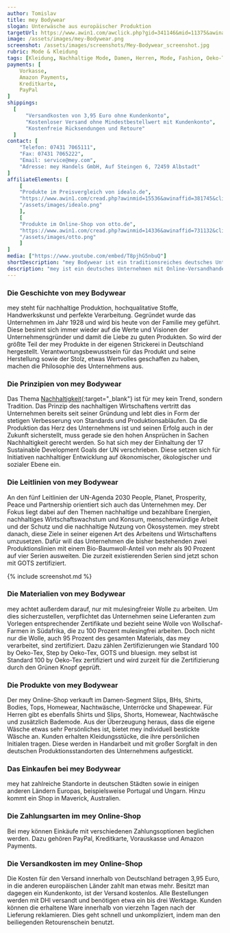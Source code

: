 ```yaml
---
author: Tomislav
title: mey Bodywear
slogan: Unterwäsche aus europäischer Produktion
targetUrl: https://www.awin1.com/awclick.php?gid=341146&mid=11375&awinaffid=731132&linkid=2195913&clickref=
image: /assets/images/mey-Bodywear.png
screenshot: /assets/images/screenshots/Mey-Bodywear_screenshot.jpg
rubric: Mode & Kleidung
tags: [Kleidung, Nachhaltige Mode, Damen, Herren, Mode, Fashion, Oeko-Tex, GOTS zertifiziert]
payments: [
    Vorkasse,
    Amazon Payments,
    Kreditkarte,
    PayPal
]
shippings:
  [
      "Versandkosten von 3,95 Euro ohne Kundenkonto",
      "Kostenloser Versand ohne Mindestbestellwert mit Kundenkonto",
      "Kostenfreie Rücksendungen und Retoure"
  ]
contact: [
    "Telefon: 07431 7065111", 
    "Fax: 07431 7065222",
    "Email: service@mey.com",
    "Adresse: mey Handels GmbH, Auf Steingen 6, 72459 Albstadt"
]
affiliateElements: [
    [
    "Produkte im Preisvergleich von idealo.de", 
    "https://www.awin1.com/cread.php?awinmid=15536&awinaffid=381745&clickref=&ued=https%3A%2F%2Fwww.idealo.de%2Fpreisvergleich%2FMainSearchProductCategory.html%3Fq%3DMey", 
    "/assets/images/idealo.png"
    ],
    [
    "Produkte im Online-Shop von otto.de", 
    "https://www.awin1.com/cread.php?awinmid=14336&awinaffid=731132&clickref=&ued=https%3A%2F%2Fwww.otto.de%2Fsuche%2FMey%2F", 
    "/assets/images/otto.png"
    ]
]
media: ["https://www.youtube.com/embed/T8pjhG5nbuQ"]
shortDescription: "mey Bodywear ist ein traditionsreiches deutsches Unternehmen mit nachhaltiger und fairer Herstellung von Damen- und Herren-Unterwäsche in Europa."
description: "mey ist ein deutsches Unternehmen mit Online-Versandhandel sowie stationären Verkäufen in Europa. Verkauft wird Wäsche in Premiumqualität. Das Design der mey Produkte spiegelt klare Linien und Formen wider und lässt Qualität und ein nachhaltiges Trendbewusstsein erkennen. So sind Formen, Schnitte und Farben stets zeitlos gehalten. Auch dies entspricht der Geisteshaltung der Marke, die es sich zum Ziel macht, klassische und trotzdem moderne Kleidungsstücke zu kreieren, die nicht so schnell aus der Mode geraten. "
---
```


### Die Geschichte von mey Bodywear

mey steht für nachhaltige Produktion, hochqualitative Stoffe, Handwerkskunst und perfekte Verarbeitung. Gegründet wurde das Unternehmen im Jahr 1928 und wird bis heute von der Familie mey geführt. Diese besinnt sich immer wieder auf die Werte und Visionen der Unternehmensgründer und damit die Liebe zu guten Produkten. So wird der größte Teil der mey Produkte in der eigenen Strickerei in Deutschland hergestellt. Verantwortungsbewusstsein für das Produkt und seine Herstellung sowie der Stolz, etwas Wertvolles geschaffen zu haben, machen die Philosophie des Unternehmens aus. 

### Die Prinzipien von mey Bodywear

Das Thema [Nachhaltigkeit](https://www.mey.com/de/nachhaltigkeit){:target="_blank"} ist für mey kein Trend, sondern Tradition. Das Prinzip des nachhaltigen Wirtschaftens vertritt das Unternehmen bereits seit seiner Gründung und lebt dies in Form der stetigen Verbesserung von Standards und Produktionsabläufen. Da die Produktion das Herz des Unternehmens ist und seinen Erfolg auch in der Zukunft sicherstellt, muss gerade sie den hohen Ansprüchen in Sachen Nachhaltigkeit gerecht werden. So hat sich mey der Einhaltung der 17 Sustainable Development Goals der UN verschrieben. Diese setzen sich für Initiativen nachhaltiger Entwicklung auf ökonomischer, ökologischer und sozialer Ebene ein.

### Die Leitlinien von mey Bodywear

An den fünf Leitlinien der UN-Agenda 2030 People, Planet, Prosperity, Peace und Partnership orientiert sich auch das Unternehmen mey. Der Fokus liegt dabei auf den Themen nachhaltige und bezahlbare Energien, nachhaltiges Wirtschaftswachstum und Konsum, menschenwürdige Arbeit und der Schutz und die nachhaltige Nutzung von Ökosystemen. mey strebt danach, diese Ziele in seiner eigenen Art des Arbeitens und Wirtschaftens umzusetzen. Dafür will das Unternehmen die bisher bestehenden zwei Produktionslinien mit einem Bio-Baumwoll-Anteil von mehr als 90 Prozent auf vier Serien ausweiten. Die zurzeit existierenden Serien sind jetzt schon mit GOTS zertifiziert.

{% include screenshot.md %}

### Die Materialien von mey Bodywear

mey achtet außerdem darauf, nur mit mulesingfreier Wolle zu arbeiten. Um dies sicherzustellen, verpflichtet das Unternehmen seine Lieferanten zum Vorlegen entsprechender Zertifikate und bezieht seine Wolle von Wollschaf-Farmen in Südafrika, die zu 100 Prozent mulesingfrei arbeiten. Doch nicht nur die Wolle, auch 95 Prozent des gesamten Materials, das mey verarbeitet, sind zertifiziert. Dazu zählen Zertifizierungen wie Standard 100 by Oeko-Tex, Step by Oeko-Tex, GOTS und bluesign. mey selbst ist Standard 100 by Oeko-Tex zertifiziert und wird zurzeit für die Zertifizierung durch den Grünen Knopf geprüft.

### Die Produkte von mey Bodywear

Der mey Online-Shop verkauft im Damen-Segment Slips, BHs, Shirts, Bodies, Tops, Homewear, Nachtwäsche, Unterröcke und Shapewear. Für Herren gibt es ebenfalls Shirts und Slips, Shorts, Homewear, Nachtwäsche und zusätzlich Bademode. Aus der Überzeugung heraus, dass die eigene Wäsche etwas sehr Persönliches ist, bietet mey individuell bestickte Wäsche an. Kunden erhalten Kleidungsstücke, die ihre persönlichen Initialen tragen. Diese werden in Handarbeit und mit großer Sorgfalt in den deutschen Produktionsstandorten des Unternehmens aufgestickt.

### Das Einkaufen bei mey Bodywear

mey hat zahlreiche Standorte in deutschen Städten sowie in einigen anderen Ländern Europas, beispielsweise Portugal und Ungarn. Hinzu kommt ein Shop in Maverick, Australien. 

### Die Zahlungsarten im mey Online-Shop

Bei mey können Einkäufe mit verschiedenen Zahlungsoptionen beglichen werden. Dazu gehören PayPal, Kreditkarte, Vorauskasse und Amazon Payments. 

### Die Versandkosten im mey Online-Shop

Die Kosten für den Versand innerhalb von Deutschland betragen 3,95 Euro, in die anderen europäischen Länder zahlt man etwas mehr. Besitzt man dagegen ein Kundenkonto, ist der Versand kostenlos. Alle Bestellungen werden mit DHl versandt und benötigen etwa ein bis drei Werktage. Kunden können die erhaltene Ware innerhalb von vierzehn Tagen nach der Lieferung reklamieren. Dies geht schnell und unkompliziert, indem man den beiliegenden Retourenschein benutzt.